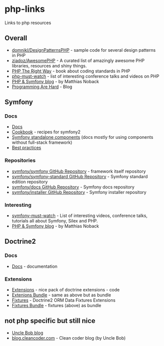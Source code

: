 # php-links
Links to php resources

## Overall
- [domnikl/DesignPatternsPHP](https://github.com/domnikl/DesignPatternsPHP) - sample code for several design patterns in PHP
- [ziadoz/AwesomePHP](https://github.com/ziadoz/awesome-php/) - A curated list of amazingly awesome PHP libraries, resources and shiny things.
- [PHP The Right Way](http://phptherightway.com/) - book about coding standards in PHP
- [php-must-watch](https://github.com/phptodayorg/php-must-watch) - list of interesting conference talks and videos on PHP
- [PHP & Symfony blog](http://php-and-symfony.matthiasnoback.nl/) - by Matthias Noback
- [Programming Are Hard](http://programmingarehard.com/) - Blog

## Symfony
### Docs
- [Docs](http://symfony.com/doc/current/index.html)
- [Cookbook](http://symfony.com/doc/current/cookbook/index.html) - recipes for symfony2
- [Symfony standalone components](http://symfony.com/doc/current/components/index.html) (docs mostly for using components without full-stack framework)
- [Best practices](http://symfony.com/doc/current/best_practices/index.html)

### Repositories
- [symfony/symfony GitHub Repository](https://github.com/symfony/symfony) - framework itself repository
- [symfony/symfony-standard GitHub Repository](https://github.com/symfony/symfony-standard) - Symfony standard edition repository
- [symfony/docs GitHub Repository](https://github.com/symfony/symfony-docs) - Symfony docs repository
- [symfony/installer GitHub Repository](https://github.com/symfony/symfony-installer) - Symfony installer repository

### Interesting
- [symfony-must-watch](https://github.com/symfony-si/symfony-must-watch) - List of interesting videos, conference talks, tutorials all about Symfony, Silex and PHP.
- [PHP & Symfony blog](http://php-and-symfony.matthiasnoback.nl/) - by Matthias Noback

## Doctrine2
### Docs
- [Docs](http://doctrine-orm.readthedocs.org/en/latest/) - documentation

### Extensions
- [Extensions](https://github.com/gedmo/doctrine-extensions) - nice pack of doctrine extensions - code
- [Extenions Bundle](https://packagist.org/packages/stof/doctrine-extensions-bundle) - same as above but as bundle
- [Fixtures](https://github.com/doctrine/data-fixtures) - Doctrine2 ORM Data Fixtures Extensions
- [Fixtures Bundle](https://packagist.org/packages/doctrine/doctrine-fixtures-bundle) - fixtures (above) as bundle

## not php specific but still nice
- [Uncle Bob blog](http://blog.8thlight.com/uncle-bob/archive.html)
- [blog.cleancoder.com](http://blog.cleancoder.com/) - Clean coder blog (by Uncle Bob)